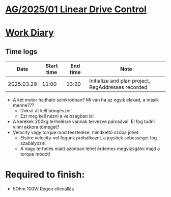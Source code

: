 [AG/2025/01 Linear Drive Control](../README.md)
===

# [Work Diary](/docs/work_diary.md)

## Time logs

| Date          | Start time    | End time  | Note                                                      |
| ---           | ---           | ---       | ---                                                       |
| 2025.03.29    | 11:00         | 13:20     | Initialize and plan project, RegAddresses recorded        | 


- A két motor hajtható szinkronban? Mi van ha az egyik elakad, a másik menne???
    - Doksit át kell böngészni!
    - Ezt meg kell nézni a valóságban is!
- A kerekek 200kg terhelésre vannak tervezve párosával. El fog tudni vinni ekkora tömeget?
- Velocity vagy torque mód tesztelése, mindkettő szóba jöhet.
    - Elsőre velocity-vel fogunk próbálkozni, a joystick sebességet fog szabályozni.
    - A nagy terhelés miatt azonban lehet érdemes megvizsgálni majd a torque módot!

# Required to finish:

- 5Ohm 100W Regen ellenállás
